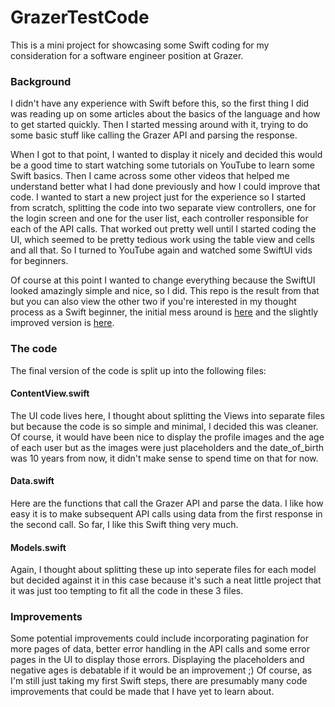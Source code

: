 # GrazerTestCode

This is a mini project for showcasing some Swift coding for my consideration for a software engineer position at Grazer.

### Background

I didn't have any experience with Swift before this, so the first thing I did was reading up on some articles about the basics of the language and how to get started quickly. Then I started messing around with it, trying to do some basic stuff like calling the Grazer API and parsing the response.

When I got to that point, I wanted to display it nicely and decided this would be a good time to start watching some tutorials on YouTube to learn some Swift basics. Then I came across some other videos that helped me understand better what I had done previously and how I could improve that code. I wanted to start a new project just for the experience so I started from scratch, splitting the code into two separate view controllers, one for the login screen and one for the user list, each controller responsible for each of the API calls. That worked out pretty well until I started coding the UI, which seemed to be pretty tedious work using the table view and cells and all that. So I turned to YouTube again and watched some SwiftUI vids for beginners.

Of course at this point I wanted to change everything because the SwiftUI looked amazingly simple and nice, so I did. This repo is the result from that but you can also view the other two if you're interested in my thought process as a Swift beginner, the initial mess around is [here](https://github.com/atlisg/grazer-test-code) and the slightly improved version is [here](https://github.com/atlisg/VeganDatingApp).

### The code

The final version of the code is split up into the following files:

#### ContentView.swift

The UI code lives here, I thought about splitting the Views into separate files but because the code is so simple and minimal, I decided this was cleaner. Of course, it would have been nice to display the profile images and the age of each user but as the images were just placeholders and the date_of_birth was 10 years from now, it didn't make sense to spend time on that for now.

#### Data.swift

Here are the functions that call the Grazer API and parse the data. I like how easy it is to make subsequent API calls using data from the first response in the second call. So far, I like this Swift thing very much.

#### Models.swift

Again, I thought about splitting these up into seperate files for each model but decided against it in this case because it's such a neat little project that it was just too tempting to fit all the code in these 3 files.

### Improvements

Some potential improvements could include incorporating pagination for more pages of data, better error handling in the API calls and some error pages in the UI to display those errors. Displaying the placeholders and negative ages is debatable if it would be an improvement ;) Of course, as I'm still just taking my first Swift steps, there are presumably many code improvements that could be made that I have yet to learn about.
